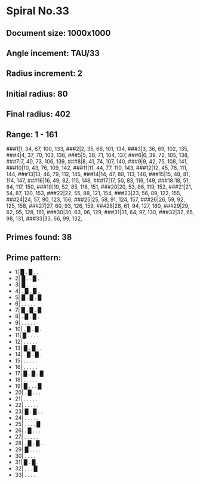 # Spiral No.33


## Document size: 1000x1000
## Angle incement: TAU/33
## Radius increment: 2
## Initial radius: 80
## Final radius: 402
## Range: 1 - 161
###1|1, 34, 67, 100, 133, 
###2|2, 35, 68, 101, 134, 
###3|3, 36, 69, 102, 135, 
###4|4, 37, 70, 103, 136, 
###5|5, 38, 71, 104, 137, 
###6|6, 39, 72, 105, 138, 
###7|7, 40, 73, 106, 139, 
###8|8, 41, 74, 107, 140, 
###9|9, 42, 75, 108, 141, 
###10|10, 43, 76, 109, 142, 
###11|11, 44, 77, 110, 143, 
###12|12, 45, 78, 111, 144, 
###13|13, 46, 79, 112, 145, 
###14|14, 47, 80, 113, 146, 
###15|15, 48, 81, 114, 147, 
###16|16, 49, 82, 115, 148, 
###17|17, 50, 83, 116, 149, 
###18|18, 51, 84, 117, 150, 
###19|19, 52, 85, 118, 151, 
###20|20, 53, 86, 119, 152, 
###21|21, 54, 87, 120, 153, 
###22|22, 55, 88, 121, 154, 
###23|23, 56, 89, 122, 155, 
###24|24, 57, 90, 123, 156, 
###25|25, 58, 91, 124, 157, 
###26|26, 59, 92, 125, 158, 
###27|27, 60, 93, 126, 159, 
###28|28, 61, 94, 127, 160, 
###29|29, 62, 95, 128, 161, 
###30|30, 63, 96, 129, 
###31|31, 64, 97, 130, 
###32|32, 65, 98, 131, 
###33|33, 66, 99, 132, 
## Primes found: 38

## Prime pattern:
* 1| █  .  █  .  . 
* 2| █  .  .  █  . 
* 3| █  .  .  .  . 
* 4| .  █  .  █  . 
* 5| █  .  █  .  █ 
* 6| .  .  .  .  . 
* 7| █  .  █  .  █ 
* 8| .  █  .  █  . 
* 9| .  .  .  .  . 
* 10| .  █  .  █  . 
* 11| █  .  .  .  . 
* 12| .  .  .  .  . 
* 13| █  .  █  .  . 
* 14| .  █  .  █  . 
* 15| .  .  .  .  . 
* 16| .  .  .  .  . 
* 17| █  .  █  .  █ 
* 18| .  .  .  .  . 
* 19| █  .  .  .  █ 
* 20| .  █  .  .  . 
* 21| .  .  .  .  . 
* 22| .  .  .  .  . 
* 23| █  .  █  .  . 
* 24| .  .  .  .  . 
* 25| .  .  .  .  █ 
* 26| .  █  .  .  . 
* 27| .  .  .  .  . 
* 28| .  █  .  █  . 
* 29| █  .  .  .  . 
* 30| .  .  .  . 
* 31| █  .  █  . 
* 32| .  .  .  █ 
* 33| .  .  .  . 
